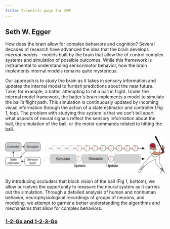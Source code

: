 ```yaml
---
title: Scientifc page for SWE
---
```



## Seth W. Egger

How does the brain allow for complex behaviors and cognition? Several decades of research have advanced the idea that the brain develops _internal models_ – models built by the brain that allow the of control complex systems and simulation of possible outcomes. While this framework is instrumental to understanding sensorimotor behavior, how the brain implements internal models remains quite mysterious.

Our approach is to study the brain as it takes in sensory information and updates the internal model to furnish predictions about the near future. Take, for example, a batter attempting to hit a ball in flight. Under the internal model framework, the batter's brain implements a model to simulate the ball's flight path. This simulation is continuously updated by incoming visual information through the action of a state estimator and controller (Fig 1, top). The problem with studying this system is that we can't tell apart what aspects of neural signals reflect the sensory information about the ball, the simulation of the ball, or the motor commands related to hitting the ball. 

<img src="images/Physiology/Batter.png" alt="1-2-3-Go" style="width: 1000px;"/>

By introducing occluders that block vision of the ball (Fig 1, bottom), we allow ourselves the opportunity to measure the neural system as it carries out the simulation. Through a detailed analysis of human and nonhuman behavior, neurophysiological recordings of groups of neurons, and modeling, we attempt to garner a better understanding the algorithms and mechanisms that allow for complex behaviors.

### [1-2-Go and 1-2-3-Go](Timing.md)
